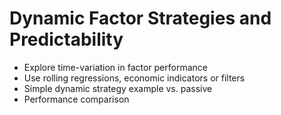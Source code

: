 # Dynamic Factor Strategies and Predictability

- Explore time-variation in factor performance
- Use rolling regressions, economic indicators or filters
-  Simple dynamic strategy example vs. passive
- Performance comparison